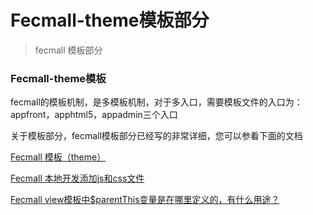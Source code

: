 Fecmall-theme模板部分
=============


> fecmall 模板部分


### Fecmall-theme模板


fecmall的模板机制，是多模板机制，对于多入口，需要模板文件的入口为：
appfront，apphtml5，appadmin三个入口


关于模板部分，fecmall模板部分已经写的非常详细，您可以参看下面的文档

[Fecmall 模板（theme）](http://www.fecmall.com/doc/fecshop-guide/develop/cn-2.0/guide-fecmall-theme.html)

[Fecmall 本地开发添加js和css文件](http://www.fecmall.com/doc/fecshop-guide/instructions/cn-2.0/guide-fecmall_local_add_js_and_css.html)

[Fecmall view模板中$parentThis变量是在哪里定义的，有什么用途？](http://www.fecmall.com/doc/fecshop-guide/instructions/cn-2.0/guide-fecmall_hand_parentthis.html)













